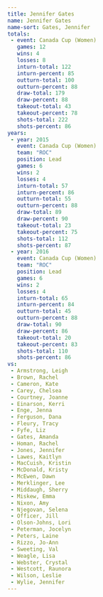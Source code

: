 ```yaml
---
title: Jennifer Gates
name: Jennifer Gates
name-sort: Gates, Jennifer
totals:
 - event: Canada Cup (Women)
   games: 12
   wins: 4
   losses: 8
   inturn-total: 122
   inturn-percent: 85
   outturn-total: 100
   outturn-percent: 88
   draw-total: 179
   draw-percent: 88
   takeout-total: 43
   takeout-percent: 78
   shots-total: 222
   shots-percent: 86
years:
 - year: 2015
   event: Canada Cup (Women)
   team: "ROC"
   position: Lead
   games: 6
   wins: 2
   losses: 4
   inturn-total: 57
   inturn-percent: 86
   outturn-total: 55
   outturn-percent: 88
   draw-total: 89
   draw-percent: 90
   takeout-total: 23
   takeout-percent: 75
   shots-total: 112
   shots-percent: 87
 - year: 2016
   event: Canada Cup (Women)
   team: "ROC"
   position: Lead
   games: 6
   wins: 2
   losses: 4
   inturn-total: 65
   inturn-percent: 84
   outturn-total: 45
   outturn-percent: 88
   draw-total: 90
   draw-percent: 86
   takeout-total: 20
   takeout-percent: 83
   shots-total: 110
   shots-percent: 86
vs:
 - Armstrong, Leigh
 - Brown, Rachel
 - Cameron, Kate
 - Carey, Chelsea
 - Courtney, Joanne
 - Einarson, Kerri
 - Enge, Jenna
 - Ferguson, Dana
 - Fleury, Tracy
 - Fyfe, Liz
 - Gates, Amanda
 - Homan, Rachel
 - Jones, Jennifer
 - Lawes, Kaitlyn
 - MacCuish, Kristin
 - McDonald, Kristy
 - McEwen, Dawn
 - Merklinger, Lee
 - Middaugh, Sherry
 - Miskew, Emma
 - Nixon, Amy
 - Njegovan, Selena
 - Officer, Jill
 - Olson-Johns, Lori
 - Peterman, Jocelyn
 - Peters, Laine
 - Rizzo, Jo-Ann
 - Sweeting, Val
 - Weagle, Lisa
 - Webster, Crystal
 - Westcott, Raunora
 - Wilson, Leslie
 - Wylie, Jennifer
---
```


